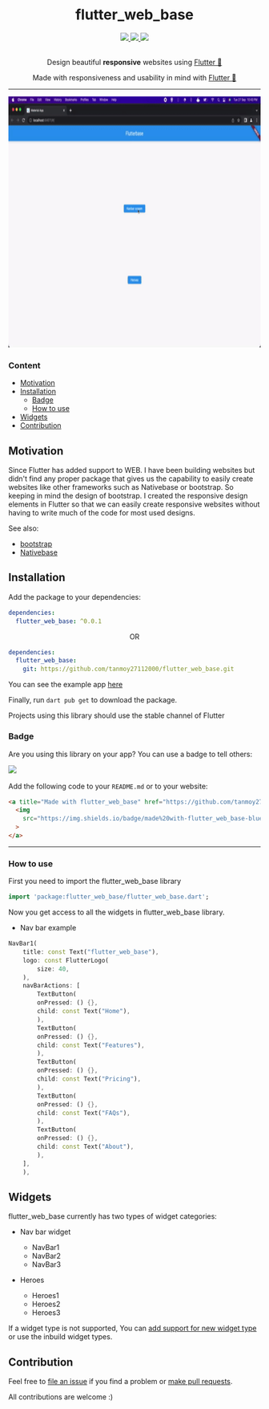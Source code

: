 <div align="center">
  <h1>flutter_web_base</h1>
  <div>
    <a title="pub.dev" href="https://pub.dartlang.org/packages/fluent_ui" >
      <img src="https://img.shields.io/pub/v/fluent_ui.svg?style=flat-square&include_prereleases&color=dc143c" />
    </a>
    <a title="Made with Material Design" href="https://github.com/bdlukaa/fluent_ui">
      <img src="https://img.shields.io/badge/material-design-blue">
    </a>  <a title="Web optimized" href="https://bdlukaa.github.io/fluent_ui">
      <img src="https://img.shields.io/badge/web-optimised-important" />
    </a> </div>

  <br/>
  <p>
  Design beautiful <strong>responsive</strong> websites using <a href="https://flutter.dev">Flutter 💙</a>
  </p>

  <p>
  Made with responsiveness and usability in mind with <a href="https://flutter.dev">Flutter 💙</a>
  </p>
</div>

---



<div class="flexible" align="center">
  <img src="/example/assets/product_view.gif" height="500px" alt="flutter_web_base demo gif">  
</div>


### Content

- [Motivation](#motivation)
- [Installation](#installation)
  - [Badge](#badge)
  - [How to use](#how-to-use)
- [Widgets](#widgets)
- [Contribution](#contribution)

## Motivation

Since Flutter has added support to WEB. I have been building websites but didn't find any proper package that gives us the capability to easily create websites like other frameworks such as Nativebase or bootstrap.
So keeping in mind the design of bootstrap. I created the responsive design elements in Flutter so that we can easily create responsive websites without having to write much of the code for most used designs.


See also:

- [bootstrap](https://getbootstrap.com)
- [Nativebase](https://nativebase.io)


## Installation

Add the package to your dependencies:

```yaml
dependencies:
  flutter_web_base: ^0.0.1
```

<p align="center">OR</p>

```yaml
dependencies:
  flutter_web_base:
    git: https://github.com/tanmoy27112000/flutter_web_base.git
```

You can see the example app [here](https://github.com/tanmoy27112000/flutter_web_base.git)

Finally, run `dart pub get` to download the package.

Projects using this library should use the stable channel of Flutter

### Badge

Are you using this library on your app? You can use a badge to tell others:

<a title="Made with flutter_web_base" href="https://github.com/tanmoy27112000/flutter_web_base.git">
  <img
    src="https://img.shields.io/badge/made%20with-flutter_web_base-blue"
  >
</a>

Add the following code to your `README.md` or to your website:

```html
<a title="Made with flutter_web_base" href="https://github.com/tanmoy27112000/flutter_web_base.git">
  <img
    src="https://img.shields.io/badge/made%20with-flutter_web_base-blue"
  >
</a>
```

---

### How to use

First you need to import the flutter_web_base library

```dart
import 'package:flutter_web_base/flutter_web_base.dart';
```

Now you get access to all the widgets in flutter_web_base library.

- Nav bar example

```dart
NavBar1(
    title: const Text("flutter_web_base"),
    logo: const FlutterLogo(
        size: 40,
    ),
    navBarActions: [
        TextButton(
        onPressed: () {},
        child: const Text("Home"),
        ),
        TextButton(
        onPressed: () {},
        child: const Text("Features"),
        ),
        TextButton(
        onPressed: () {},
        child: const Text("Pricing"),
        ),
        TextButton(
        onPressed: () {},
        child: const Text("FAQs"),
        ),
        TextButton(
        onPressed: () {},
        child: const Text("About"),
        ),
    ],
    ),
```

## Widgets

flutter_web_base currently has two types of widget categories:

- Nav bar widget
  - NavBar1
  - NavBar2
  - NavBar3

- Heroes
  - Heroes1
  - Heroes2
  - Heroes3

If a widget type is not supported, You can [add support for new widget type](#contribution) or use the inbuild widget types.

## Contribution

Feel free to [file an issue](https://github.com/tanmoy27112000/flutter_web_base/issues) if you find a problem or [make pull requests](https://github.com/tanmoy27112000/flutter_web_base/pulls).

All contributions are welcome :)
